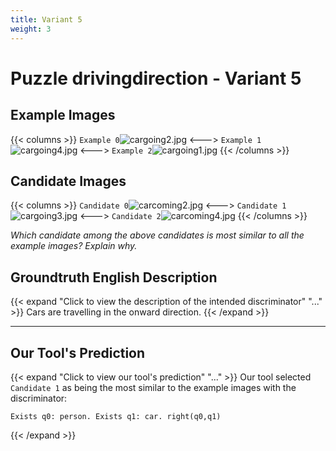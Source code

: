 ```yaml
---
title: Variant 5
weight: 3
---
```


# Puzzle drivingdirection - Variant 5

## Example Images
{{< columns >}}
`Example 0`![cargoing2.jpg](/natscene-data/images/cargoing2.jpg)
<--->
`Example 1`![cargoing4.jpg](/natscene-data/images/cargoing4.jpg)
<--->
`Example 2`![cargoing1.jpg](/natscene-data/images/cargoing1.jpg)
{{< /columns >}}

## Candidate Images
{{< columns >}}
`Candidate 0`![carcoming2.jpg](/natscene-data/images/carcoming2.jpg)
<--->
`Candidate 1`![cargoing3.jpg](/natscene-data/images/cargoing3.jpg)
<--->
`Candidate 2`![carcoming4.jpg](/natscene-data/images/carcoming4.jpg)
{{< /columns >}}

*Which candidate among the above candidates is most similar to all the example images? Explain why.*

## Groundtruth English Description

{{< expand "Click to view the description of the intended discriminator" "..." >}}
Cars are travelling in the onward direction.
{{< /expand >}}

---



## Our Tool's Prediction

{{< expand "Click to view our tool's prediction" "..." >}}
Our tool selected `Candidate 1` as being the most similar to the example images with the discriminator:
```plaintext
Exists q0: person. Exists q1: car. right(q0,q1)
```
{{< /expand >}}
